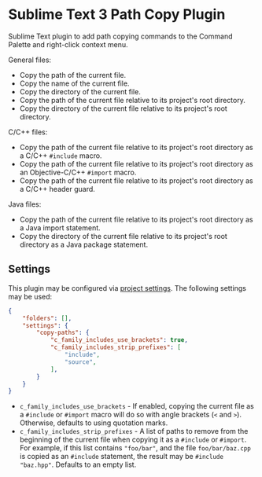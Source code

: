 # Sublime Text 3 Path Copy Plugin

Sublime Text plugin to add path copying commands to the Command Palette and right-click context menu.

General files:

* Copy the path of the current file.
* Copy the name of the current file.
* Copy the directory of the current file.
* Copy the path of the current file relative to its project's root directory.
* Copy the directory of the current file relative to its project's root directory.

C/C++ files:

* Copy the path of the current file relative to its project's root directory as a C/C++ `#include` macro.
* Copy the path of the current file relative to its project's root directory as an Objective-C/C++ `#import` macro.
* Copy the path of the current file relative to its project's root directory as a C/C++ header guard.

Java files:

* Copy the path of the current file relative to its project's root directory as a Java import statement.
* Copy the directory of the current file relative to its project's root directory as a Java package statement.

## Settings

This plugin may be configured via [project settings](https://www.sublimetext.com/docs/3/projects.html).
The following settings may be used:

```json
{
    "folders": [],
    "settings": {
        "copy-paths": {
            "c_family_includes_use_brackets": true,
            "c_family_includes_strip_prefixes": [
                "include",
                "source",
            ],
        }
    }
}
```

* `c_family_includes_use_brackets` - If enabled, copying the current file as a `#include` or `#import`
   macro will do so with angle brackets (`<` and `>`). Otherwise, defaults to using quotation marks.
* `c_family_includes_strip_prefixes` - A list of paths to remove from the beginning of the current
   file when copying it as a `#include` or `#import`. For example, if this list contains `"foo/bar"`,
   and the file `foo/bar/baz.cpp` is copied as an `#include` statement, the result may be
   `#include "baz.hpp"`. Defaults to an empty list.
